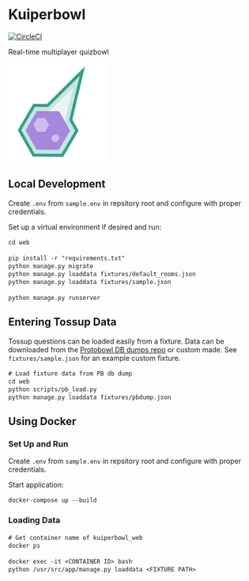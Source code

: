 # Kuiperbowl

[![CircleCI](https://circleci.com/gh/jasmaa/kuiperbowl.svg?style=svg)](https://circleci.com/gh/jasmaa/kuiperbowl)

Real-time multiplayer quizbowl

![Comet logo](docs/comet.png)

## Local Development

Create `.env` from `sample.env` in repsitory root and configure with proper credentials.

Set up a virtual environment if desired and run:

    cd web

    pip install -r "requirements.txt"
    python manage.py migrate
    python manage.py loaddata fixtures/default_rooms.json
    python manage.py loaddata fixtures/sample.json

    python manage.py runserver

## Entering Tossup Data

Tossup questions can be loaded easily from a fixture. Data can be downloaded
from the [Protobowl DB dumps repo](https://github.com/neotenic/database-dumps)
or custom made. See `fixtures/sample.json` for an example custom fixture.

    # Load fixture data from PB db dump
    cd web
    python scripts/pb_load.py
    python manage.py loaddata fixtures/pbdump.json

## Using Docker

### Set Up and Run

Create `.env` from `sample.env` in repsitory root and configure with proper credentials.

Start application:

    docker-compose up --build

### Loading Data

    # Get container name of kuiperbowl_web
    docker ps

    docker exec -it <CONTAINER ID> bash
    python /usr/src/app/manage.py loaddata <FIXTURE PATH>